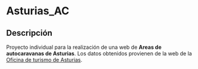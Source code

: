 # Asturias_AC

## Descripción
Proyecto individual para la realización de una web de **Areas de autocaravanas de Asturias**. Los datos obtenidos provienen de la web de la [Oficina de turismo de Asturias](https://www.turismoasturias.es/open-data/catalogo-de-datos). 
